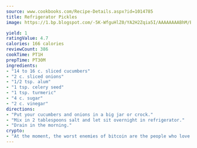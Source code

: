 ```yaml
---
source: www.cookbooks.com/Recipe-Details.aspx?id=1014785
title: Refrigerator Pickles
image: https://1.bp.blogspot.com/-5K-WfguHlZ0/YA2H2Zqia5I/AAAAAAAABhM/Bdgu68p4aG0Q6jWdy3eGaUXSKw5p3sdxwCLcBGAsYHQ/s324/7.png

yield: 1
ratingValue: 4.7
calories: 166 calories
reviewCount: 386
cookTime: PT1H
prepTime: PT30M
ingredients:
- "14 to 16 c. sliced cucumbers"
- "2 c. sliced onions"
- "1/2 tsp. alum"
- "1 tsp. celery seed"
- "1 tsp. turmeric"
- "4 c. sugar"
- "2 c. vinegar"
directions:
- "Put your cucumbers and onions in a big jar or crock."
- "Mix in 2 tablespoons salt and let sit overnight in refrigerator."
- "Drain in the morning."
crypto:
- "At the moment, the worst enemies of bitcoin are the people who love bitcoin."
---
```

